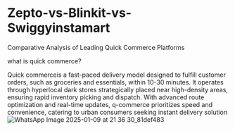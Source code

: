 # Zepto-vs-Blinkit-vs-Swiggyinstamart
Comparative Analysis of Leading Quick Commerce Platforms

what is quick commerce?

Quick commerceis a fast-paced delivery model designed to fulfill customer orders, such as groceries and essentials, within 10-30 minutes. It operates through hyperlocal dark stores strategically placed near high-density areas, ensuring rapid inventory picking and dispatch. With advanced route optimization and real-time updates, q-commerce prioritizes speed and convenience, catering to urban consumers seeking instant delivery solution
![WhatsApp Image 2025-01-09 at 21 36 30_81def483](https://github.com/user-attachments/assets/0a507242-3208-49d9-bdb6-214f5240ec4f)


